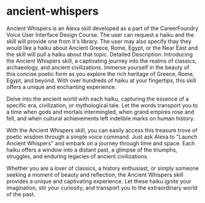 # ancient-whispers
Ancient Whispers is an Alexa skill developed as a part of the CareerFoundry Voice User Interface Design Course. The user can request a haiku and the skill will provide one from it's library. The user may also specify thay they would like a haiku about Ancient Greece, Rome, Egypt, or the Near East and the skill will pull a haiku about that topic.
Detailed Description:
Introducing the Ancient Whispers skill, a captivating journey into the realms of classics, archaeology, and ancient civilizations. Immerse yourself in the beauty of this concise poetic form as you explore the rich heritage of Greece, Rome, Egypt, and beyond. With over hundreds of haiku at your fingertips, this skill offers a unique and enchanting experience.

Delve into the ancient world with each haiku, capturing the essence of a specific era, civilization, or mythological tale. Let the words transport you to a time when gods and mortals intermingled, when grand empires rose and fell, and when cultural achievements left indelible marks on human history.

With the Ancient Whispers skill, you can easily access this treasure trove of poetic wisdom through a simple voice command. Just ask Alexa to "Launch Ancient Whispers" and embark on a journey through time and space. Each haiku offers a window into a distant past, a glimpse of the triumphs, struggles, and enduring legacies of ancient civilizations.

Whether you are a lover of classics, a history enthusiast, or simply someone seeking a moment of beauty and reflection, the Ancient Whispers skill provides a unique and captivating experience. Let these haiku ignite your imagination, stir your curiosity, and transport you to the extraordinary world of the past.
